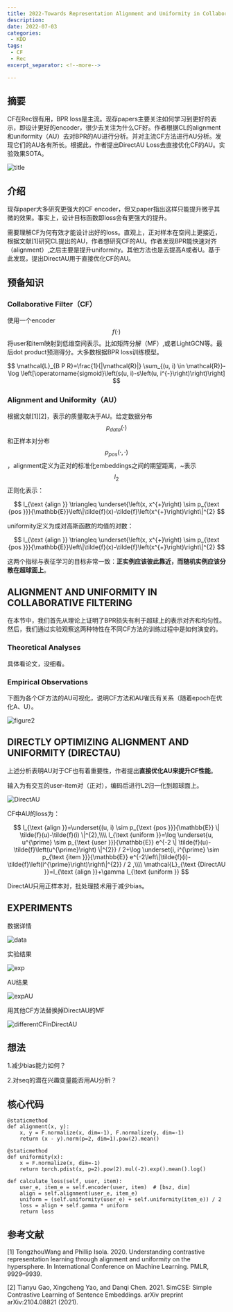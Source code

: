 ```yaml
---
title: 2022-Towards Representation Alignment and Uniformity in Collaborative Filtering
description:
date: 2022-07-03
categories:
 - KDD
tags:
 - CF
 - Rec
excerpt_separator: <!--more--> 

---
```


## 摘要

CF在Rec很有用，BPR loss是主流。现存papers主要关注如何学习到更好的表示，即设计更好的encoder，很少去关注为什么CF好。作者根据CL的alignment和uniformity（AU）去对BPR的AU进行分析。并对主流CF方法进行AU分析。发现它们的AU各有所长。根据此，作者提出DirectAU Loss去直接优化CF的AU。实验效果SOTA。<!--more-->

![title](https://sunjc911.github.io/assets/images/DirectAU/title.png)

## 介绍

现存paper大多研究更强大的CF encoder，但又paper指出这样只能提升微乎其微的效果。事实上，设计目标函数即loss会有更强大的提升。

需要理解CF为何有效才能设计出好的loss。直观上，正对样本在空间上更接近，根据文献[1]研究CL提出的AU，作者想研究CF的AU。作者发现BPR能快速对齐（alignment）,之后主要是提升uniformity。其他方法也是去提高A或者U。基于此发现，提出DirectAU用于直接优化CF的AU。

## 预备知识

### Collaborative Filter（CF）

使用一个encoder$$f(·)$$将user和item映射到低维空间表示。比如矩阵分解（MF）,或者LightGCN等。最后dot product预测得分。大多数根据BPR loss训练模型。


$$
\mathcal{L}_{B P R}=\frac{1}{|\mathcal{R}|} \sum_{(u, i) \in \mathcal{R}}-\log \left[\operatorname{sigmoid}\left(s(u, i)-s\left(u, i^{-}\right)\right)\right]
$$


### Alignment and Uniformity（AU）

根据文献[1]\[2]，表示的质量取决于AU。给定数据分布$$p_{data}(·)$$和正样本对分布$$p_{pos}(·, ·)$$，alignment定义为正对的标准化embeddings之间的期望距离，~表示$$l_{2}$$正则化表示：


$$
l_{\text {align }} \triangleq \underset{\left(x, x^{+}\right) \sim p_{\text {pos }}}{\mathbb{E}}\left\|\tilde{f}(x)-\tilde{f}\left(x^{+}\right)\right\|^{2}
$$


uniformity定义为成对高斯函数的均值的对数：


$$
l_{\text {align }} \triangleq \underset{\left(x, x^{+}\right) \sim p_{\text {pos }}}{\mathbb{E}}\left\|\tilde{f}(x)-\tilde{f}\left(x^{+}\right)\right\|^{2}
$$


这两个指标与表征学习的目标非常一致：**正实例应该彼此靠近，而随机实例应该分散在超球面上**。

## ALIGNMENT AND UNIFORMITY IN COLLABORATIVE FILTERING

在本节中，我们首先从理论上证明了BPR损失有利于超球上的表示对齐和均匀性。然后，我们通过实验观察这两种特性在不同CF方法的训练过程中是如何演变的。

### Theoretical Analyses

具体看论文，没细看。

### Empirical Observations

下图为各个CF方法的AU可视化，说明CF方法和AU雀氏有关系（随着epoch在优化A、U）。

![figure2](https://sunjc911.github.io/assets/images/DirectAU/figure2.png)

## DIRECTLY OPTIMIZING ALIGNMENT AND UNIFORMITY (DIRECTAU)

上述分析表明AU对于CF也有着重要性，作者提出**直接优化AU来提升CF性能**。

输入为有交互的user-item对（正对），编码后进行L2归一化到超球面上。

![DirectAU](https://sunjc911.github.io/assets/images/DirectAU/DirectAU.png)

CF中AU的loss为：


$$
l_{\text {align }}=\underset{(u, i) \sim p_{\text {pos }}}{\mathbb{E}} \| \tilde{f}(u)-\tilde{f}(i) \|^{2},\\\\
l_{\text {uniform }}=\log \underset{u, u^{\prime} \sim p_{\text {user }}}{\mathbb{E}} e^{-2 \| \tilde{f}(u)-\tilde{f}\left(u^{\prime}\right) \|^{2}} / 2+\log \underset{i, i^{\prime} \sim p_{\text {item }}}{\mathbb{E}} e^{-2\left\|\tilde{f}(i)-\tilde{f}\left(i^{\prime}\right)\right\|^{2}} / 2 ,\\\\
\mathcal{L}_{\text {DirectAU }}=l_{\text {align }}+\gamma l_{\text {uniform }}
$$


DirectAU只用正样本对，批处理技术用于减少bias。

## EXPERIMENTS

数据详情

![data](https://sunjc911.github.io/assets/images/DirectAU/data.png)

实验结果

![exp](https://sunjc911.github.io/assets/images/DirectAU/exp.png)

AU结果

![expAU](https://sunjc911.github.io/assets/images/DirectAU/expAU.png)

用其他CF方法替换掉DirectAU的MF

![differentCFinDirectAU](https://sunjc911.github.io/assets/images/DirectAU/differentCFinDirectAU.png)

## 想法

1.减少bias能力如何？

2.对seq的潜在兴趣变量能否用AU分析？

## 核心代码

```
@staticmethod
def alignment(x, y):
    x, y = F.normalize(x, dim=-1), F.normalize(y, dim=-1)
    return (x - y).norm(p=2, dim=1).pow(2).mean()

@staticmethod
def uniformity(x):
    x = F.normalize(x, dim=-1)
    return torch.pdist(x, p=2).pow(2).mul(-2).exp().mean().log()

def calculate_loss(self, user, item):
    user_e, item_e = self.encoder(user, item)  # [bsz, dim]
    align = self.alignment(user_e, item_e)
    uniform = (self.uniformity(user_e) + self.uniformity(item_e)) / 2
    loss = align + self.gamma * uniform
    return loss
```

## 参考文献

[1] TongzhouWang and Phillip Isola. 2020. Understanding contrastive representation learning through alignment and uniformity on the hypersphere. In International Conference on Machine Learning. PMLR, 9929–9939.

[2] Tianyu Gao, Xingcheng Yao, and Danqi Chen. 2021. SimCSE: Simple Contrastive Learning of Sentence Embeddings. arXiv preprint arXiv:2104.08821 (2021).

